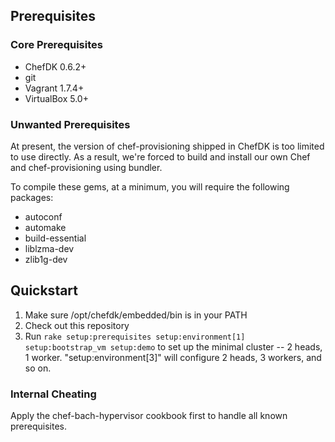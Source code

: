 ## Prerequisites
### Core Prerequisites
- ChefDK 0.6.2+
- git
- Vagrant 1.7.4+
- VirtualBox 5.0+

### Unwanted Prerequisites
At present, the version of chef-provisioning shipped in ChefDK is too limited to use directly.  As a result, we're forced to build and install our own Chef and chef-provisioning using bundler.

To compile these gems, at a minimum, you will require the following packages:
- autoconf
- automake
- build-essential
- liblzma-dev
- zlib1g-dev

## Quickstart
1. Make sure /opt/chefdk/embedded/bin is in your PATH
2. Check out this repository
3. Run `rake setup:prerequisites setup:environment[1] setup:bootstrap_vm setup:demo` to set up the minimal cluster -- 2 heads, 1 worker.  "setup:environment[3]" will configure 2 heads, 3 workers, and so on.

### Internal Cheating
Apply the chef-bach-hypervisor cookbook first to handle all known prerequisites.

